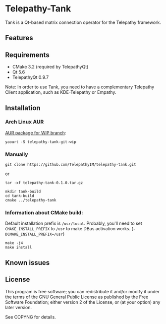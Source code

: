 # Telepathy-Tank

Tank is a Qt-based matrix connection operator for the Telepathy framework.

## Features

## Requirements

* CMake 3.2 (required by TelepathyQt)
* Qt 5.6
* TelepathyQt 0.9.7

Note: In order to use Tank, you need to have a complementary Telepathy Client application, such as KDE-Telepathy or Empathy.

## Installation

### Arch Linux AUR
    
[AUR package for WIP branch](https://aur.archlinux.org/packages/telepathy-tank-git-wip/):

    yaourt -S telepathy-tank-git-wip

### Manually

    git clone https://github.com/TelepathyIM/telepathy-tank.git

or

    tar -xf telepathy-tank-0.1.0.tar.gz

    mkdir tank-build
    cd tank-build
    cmake ../telepathy-tank

### Information about CMake build:

Default installation prefix is `/usr/local`. Probably, you'll need to set `CMAKE_INSTALL_PREFIX` to `/usr` to make DBus activation works. (`-DCMAKE_INSTALL_PREFIX=/usr`)

    make -j4
    make install

## Known issues

## License

This program is free software; you can redistribute it and/or
modify it under the terms of the GNU General Public License
as published by the Free Software Foundation; either version 2
of the License, or (at your option) any later version.

See COPYNG for details.

